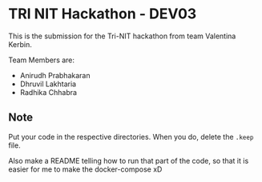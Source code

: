 # TRI NIT Hackathon - DEV03

This is the submission for the Tri-NIT hackathon from team Valentina Kerbin.

Team Members are:
- Anirudh Prabhakaran
- Dhruvil Lakhtaria
- Radhika Chhabra

## Note
Put your code in the respective directories. When you do, delete the `.keep` file. 

Also make a README telling how to run that part of the code, so that it is easier for me to make the docker-compose xD